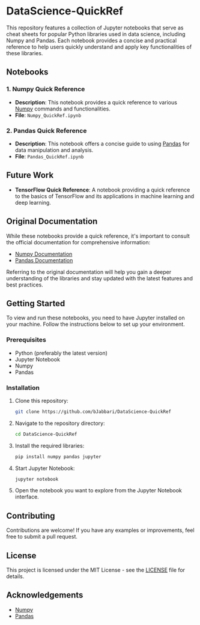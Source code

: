 # DataScience-QuickRef

This repository features a collection of Jupyter notebooks that serve as cheat sheets for popular Python libraries used in data science, including Numpy and Pandas. Each notebook provides a concise and practical reference to help users quickly understand and apply key functionalities of these libraries.

## Notebooks

### 1. Numpy Quick Reference
- **Description**: This notebook provides a quick reference to various [Numpy](https://numpy.org/) commands and functionalities.
- **File**: `Numpy_QuickRef.ipynb`

### 2. Pandas Quick Reference
- **Description**: This notebook offers a concise guide to using [Pandas](https://pandas.pydata.org/) for data manipulation and analysis.
- **File**: `Pandas_QuickRef.ipynb`

## Future Work
- **TensorFlow Quick Reference**: A notebook providing a quick reference to the basics of TensorFlow and its applications in machine learning and deep learning.

## Original Documentation

While these notebooks provide a quick reference, it's important to consult the official documentation for comprehensive information:

- [Numpy Documentation](https://numpy.org/doc/stable/)
- [Pandas Documentation](https://pandas.pydata.org/docs/)

Referring to the original documentation will help you gain a deeper understanding of the libraries and stay updated with the latest features and best practices.

## Getting Started

To view and run these notebooks, you need to have Jupyter installed on your machine. Follow the instructions below to set up your environment.

### Prerequisites

- Python (preferably the latest version)
- Jupyter Notebook
- Numpy
- Pandas

### Installation

1. Clone this repository:
    ```bash
    git clone https://github.com/bJabbari/DataScience-QuickRef
    ```
2. Navigate to the repository directory:
    ```bash
    cd DataScience-QuickRef
    ```
3. Install the required libraries:
    ```bash
    pip install numpy pandas jupyter
    ```
4. Start Jupyter Notebook:
    ```bash
    jupyter notebook
    ```
5. Open the notebook you want to explore from the Jupyter Notebook interface.

## Contributing

Contributions are welcome! If you have any examples or improvements, feel free to submit a pull request.

## License

This project is licensed under the MIT License - see the [LICENSE](LICENSE) file for details.

## Acknowledgements

- [Numpy](https://numpy.org/)
- [Pandas](https://pandas.pydata.org/)
